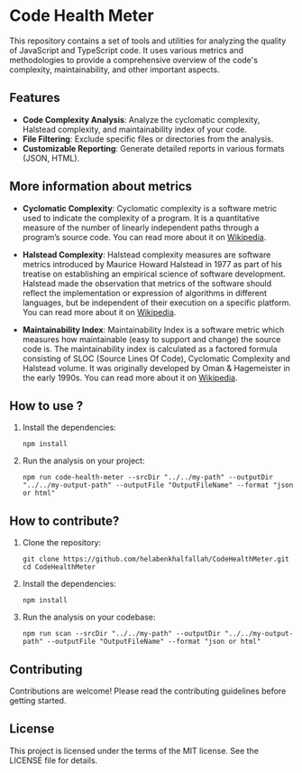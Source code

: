 # Code Health Meter

This repository contains a set of tools and utilities for analyzing the quality of JavaScript and TypeScript code. It uses various metrics and methodologies to provide a comprehensive overview of the code's complexity, maintainability, and other important aspects.

## Features

- **Code Complexity Analysis**: Analyze the cyclomatic complexity, Halstead complexity, and maintainability index of your code.
- **File Filtering**: Exclude specific files or directories from the analysis.
- **Customizable Reporting**: Generate detailed reports in various formats (JSON, HTML).


## More information about metrics

- **Cyclomatic Complexity**: 
Cyclomatic complexity is a software metric used to indicate the complexity of a program. 
It is a quantitative measure of the number of linearly independent paths through a program’s source code. You can read more about it on [Wikipedia](https://en.wikipedia.org/wiki/Cyclomatic_complexity).

- **Halstead Complexity**:
Halstead complexity measures are software metrics introduced by Maurice Howard Halstead in 1977 as part of his treatise on establishing an empirical science of software development. 
Halstead made the observation that metrics of the software should reflect the implementation or expression of algorithms in different languages, but be independent of their execution on a specific platform. 
You can read more about it on [Wikipedia](https://en.wikipedia.org/wiki/Halstead_complexity_measures).

- **Maintainability Index**: 
Maintainability Index is a software metric which measures how maintainable (easy to support and change) the source code is. 
The maintainability index is calculated as a factored formula consisting of SLOC (Source Lines Of Code), Cyclomatic Complexity and Halstead volume. 
It was originally developed by Oman & Hagemeister in the early 1990s. You can read more about it on [Wikipedia](https://learn.microsoft.com/en-us/visualstudio/code-quality/code-metrics-maintainability-index-range-and-meaning?view=vs-2022).

## How to use ?

1. Install the dependencies:
    ```
    npm install
    ```

2. Run the analysis on your project:
    ```
    npm run code-health-meter --srcDir "../../my-path" --outputDir "../../my-output-path" --outputFile "OutputFileName" --format "json or html"
    ```

## How to contribute?

1. Clone the repository:
    ```
    git clone https://github.com/helabenkhalfallah/CodeHealthMeter.git
    cd CodeHealthMeter
    ```

2. Install the dependencies:
    ```
    npm install
    ```

3. Run the analysis on your codebase:
    ```
    npm run scan --srcDir "../../my-path" --outputDir "../../my-output-path" --outputFile "OutputFileName" --format "json or html"
    ```

## Contributing

Contributions are welcome! Please read the contributing guidelines before getting started.

## License

This project is licensed under the terms of the MIT license. See the LICENSE file for details.

